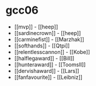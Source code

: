 # gcc06

* [[mvp]] - [[heep]]
* [[sardinecrown]] - [[heep]]
* [[carminefist]] - [[Marzhak]]
* [[softhands]] - [[Qtpi]]
* [[relentlesscannon]] - [[Kobe]]
* [[halflegaward]] - [[Bill]]
* [[hunteraward]] - [[ToomsII]]
* [[dervishaward]] - [[Lars]]
* [[fanfavourite]] - [[Leibniz]]